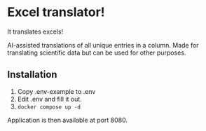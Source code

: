 # Excel translator!
It translates excels!

AI-assisted translations of all unique entries in a column. Made for translating scientific data but can be used for other purposes.

## Installation
1. Copy .env-example to .env
1. Edit .env and fill it out.
1. `docker compose up -d`

Application is then available at port 8080.